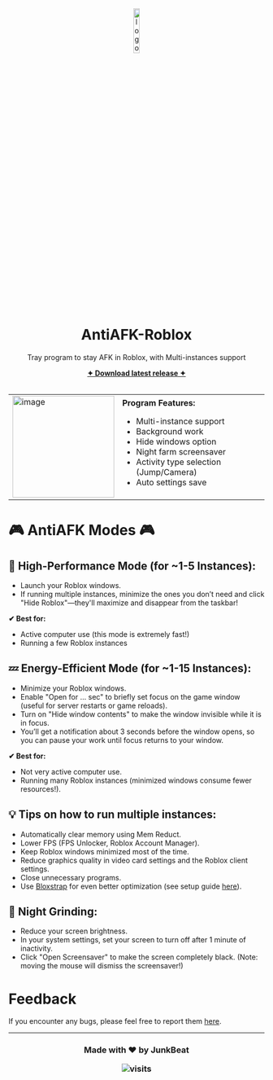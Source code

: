 <div align="center">
    <img src="https://github.com/user-attachments/assets/27bfc22b-e848-4941-9dc7-b366cbceb7ff" width="15%" alt="logo">
    <h1 align="center">AntiAFK-Roblox</h2>
    <p>Tray program to stay AFK in Roblox, with Multi-instances support</p>
    <a href="https://github.com/JunkBeat/AntiAFK-Roblox/releases/latest"><b>✦︎ Download latest release ✦︎</b></a>
</div>

<br>

<table>
  <tr>
    <td width="200">
      <img src="https://github.com/user-attachments/assets/d8fee6fd-7edc-406e-81ba-1ccadc6de5f3" alt="image" width="200">
    </td>
    <td>
      <strong>Program Features:</strong>
      <ul>
        <li>Multi-instance support</li>
        <li>Background work</li>
        <li>Hide windows option</li>
        <li>Night farm screensaver</li>
        <li>Activity type selection (Jump/Camera)</li>
        <li>Auto settings save</li>
      </ul>
    </td>
  </tr>
</table>

# 🎮 AntiAFK Modes 🎮

## 🚀 High-Performance Mode (for ~1-5 Instances): 
- Launch your Roblox windows.
- If running multiple instances, minimize the ones you don’t need and click "Hide Roblox"—they'll maximize and disappear from the taskbar!

**✔ Best for:**
- Active computer use (this mode is extremely fast!) 
- Running a few Roblox instances

## 💤 Energy-Efficient Mode (for ~1-15 Instances): 
- Minimize your Roblox windows.
- Enable "Open for ... sec" to briefly set focus on the game window (useful for server restarts or game reloads).
- Turn on "Hide window contents" to make the window invisible while it is in focus.
- You’ll get a notification about 3 seconds before the window opens, so you can pause your work until focus returns to your window.

**✔ Best for:**
- Not very active computer use.
- Running many Roblox instances (minimized windows consume fewer resources!).

## 💡 Tips on how to run multiple instances: 
- Automatically clear memory using Mem Reduct.
- Lower FPS (FPS Unlocker, Roblox Account Manager).
- Keep Roblox windows minimized most of the time.
- Reduce graphics quality in video card settings and the Roblox client settings.
- Close unnecessary programs.
- Use [Bloxstrap](https://github.com/bloxstraplabs/bloxstrap) for even better optimization (see setup guide [here](https://www.youtube.com/watch?v=FEiRnw8PYOk&list=LL&index=1&pp=gAQBiAQB)).

## 🌙 Night Grinding: 
- Reduce your screen brightness.
- In your system settings, set your screen to turn off after 1 minute of inactivity.
- Click "Open Screensaver" to make the screen completely black. (Note: moving the mouse will dismiss the screensaver!)

# Feedback
If you encounter any bugs, please feel free to report them [here](https://github.com/JunkBeat/AntiAFK-Roblox/issues).

---

<h3 align="center">
  <p>Made with ❤️ by JunkBeat</p>
  <img src="https://visit-counter.vercel.app/counter.png?page=https%3A%2F%2Fgithub.com%2FJunkBeat%2FAntiAFK-Roblox&s=40&c=00ff00&bg=00000000&no=2&ff=electrolize&tb=&ta=" alt="visits">
</h3>

